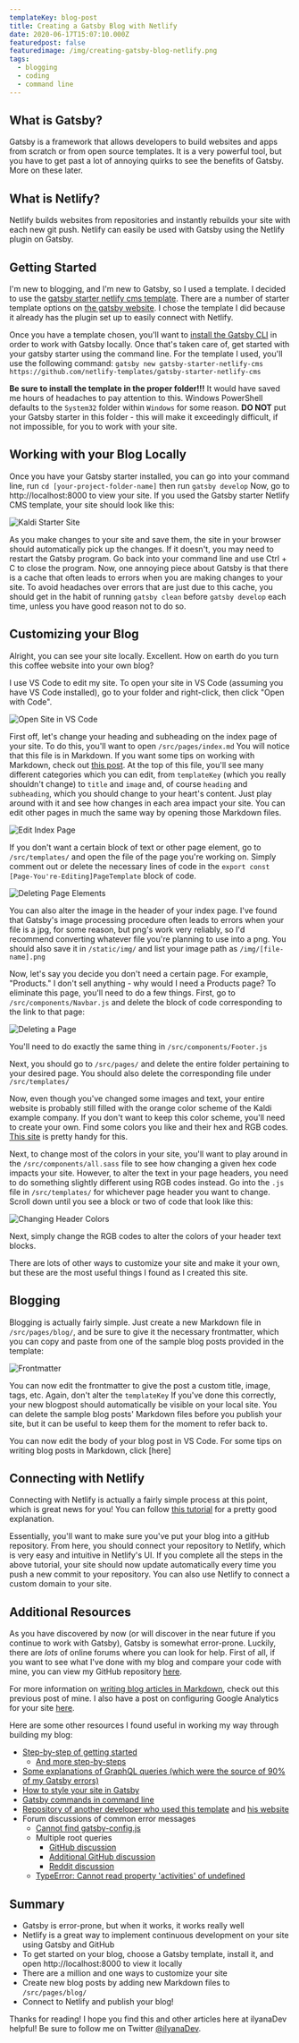 ```yaml
---
templateKey: blog-post
title: Creating a Gatsby Blog with Netlify
date: 2020-06-17T15:07:10.000Z
featuredpost: false
featuredimage: /img/creating-gatsby-blog-netlify.png
tags:
  - blogging
  - coding
  - command line
---
```


What is Gatsby?
--

Gatsby is a framework that allows developers to build websites and apps from scratch or from open source templates. It is a very powerful tool, but you have to get past a lot of annoying quirks to see the benefits of Gatsby. More on these later.

What is Netlify?
--

Netlify builds websites from repositories and instantly rebuilds your site with each new git push. Netlify can easily be used with Gatsby using the Netlify plugin on Gatsby.

Getting Started
--

I'm new to blogging, and I'm new to Gatsby, so I used a template. I decided to use the [gatsby starter netlify cms template](https://www.gatsbyjs.org/starters/netlify-templates/gatsby-starter-netlify-cms/). There are a number of starter template options on [the gatsby website](https://www.gatsbyjs.org/starters/?). I chose the template I did because it already has the plugin set up to easily connect with Netlify.

Once you have a template chosen, you'll want to [install the Gatsby CLI](https://www.gatsbyjs.org/docs/gatsby-cli) in order to work with Gatsby locally. Once that's taken care of, get started with your gatsby starter using the command line. For the template I used, you'll use the following command: `gatsby new gatsby-starter-netlify-cms https://github.com/netlify-templates/gatsby-starter-netlify-cms` 

**Be sure to install the template in the proper folder!!!** It would have saved me hours of headaches to pay attention to this. Windows PowerShell defaults to the `System32` folder within `Windows` for some reason. **DO NOT** put your Gatsby starter in this folder - this will make it exceedingly difficult, if not impossible, for you to work with your site.

Working with your Blog Locally
--

Once you have your Gatsby starter installed, you can go into your command line, run `cd [your-project-folder-name]` then run `gatsby develop` Now, go to http://localhost:8000 to view your site. If you used the Gatsby starter Netlify CMS template, your site should look like this:

![Kaldi Starter Site](/img/gatsby-starter-kaldi.png "Kaldi Starter Site")

As you make changes to your site and save them, the site in your browser should automatically pick up the changes. If it doesn't, you may need to restart the Gatsby program. Go back into your command line and use Ctrl + C to close the program. Now, one annoying piece about Gatsby is that there is a cache that often leads to errors when you are making changes to your site. To avoid headaches over errors that are just due to this cache, you should get in the habit of running `gatsby clean` before `gatsby develop` each time, unless you have good reason not to do so.

Customizing your Blog
--

Alright, you can see your site locally. Excellent. How on earth do you turn this coffee website into your own blog?

I use VS Code to edit my site. To open your site in VS Code (assuming you have VS Code installed), go to your folder and right-click, then click "Open with Code".

![Open Site in VS Code](/img/open-in-vscode.png "Open Site in VS Code")

First off, let's change your heading and subheading on the index page of your site. To do this, you'll want to open `/src/pages/index.md` You will notice that this file is in Markdown. If you want some tips on working with Markdown, check out [this post](https://ilyana.dev/blog/2020-06-16-using-markdown-blogs/). At the top of this file, you'll see many different categories which you can edit, from `templateKey` (which you really shouldn't change) to `title` and `image` and, of course `heading` and `subheading`, which you should change to your heart's content. Just play around with it and see how changes in each area impact your site. You can edit other pages in much the same way by opening those Markdown files.

![Edit Index Page](/img/edit-index-page.png "Edit Index Page")

If you don't want a certain block of text or other page element, go to `/src/templates/` and open the file of the page you're working on. Simply comment out or delete the necessary lines of code in the `export const [Page-You're-Editing]PageTemplate` block of code.

![Deleting Page Elements](/img/delete-page-element.png "Deleting Page ELements")

You can also alter the image in the header of your index page. I've found that Gatsby's image processing procedure often leads to errors when your file is a jpg, for some reason, but png's work very reliably, so I'd recommend converting whatever file you're planning to use into a png. You should also save it in `/static/img/` and list your image path as `/img/[file-name].png`

Now, let's say you decide you don't need a certain page. For example, "Products." I don't sell anything - why would I need a Products page? To eliminate this page, you'll need to do a few things. First, go to `/src/components/Navbar.js` and delete the block of code corresponding to the link to that page:

![Deleting a Page](/img/delete-page.png "Deleting a Page")

You'll need to do exactly the same thing in `/src/components/Footer.js`

Next, you should go to `/src/pages/` and delete the entire folder pertaining to your desired page. You should also delete the corresponding file under `/src/templates/`

Now, even though you've changed some images and text, your entire website is probably still filled with the orange color scheme of the Kaldi example company. If you don't want to keep this color scheme, you'll need to create your own. Find some colors you like and their hex and RGB codes. [This site](https://htmlcolorcodes.com/) is pretty handy for this.

Next, to change most of the colors in your site, you'll want to play around in the `/src/components/all.sass` file to see how changing a given hex code impacts your site. However, to alter the text in your page headers, you need to do something slightly different using RGB codes instead. Go into the `.js` file in `/src/templates/` for whichever page header you want to change. Scroll down until you see a block or two of code that look like this:

![Changing Header Colors](/img/header-color.png "Changing Header Colors")

Next, simply change the RGB codes to alter the colors of your header text blocks.

There are lots of other ways to customize your site and make it your own, but these are the most useful things I found as I created this site.

Blogging
--

Blogging is actually fairly simple. Just create a new Markdown file in `/src/pages/blog/`, and be sure to give it the necessary frontmatter, which you can copy and paste from one of the sample blog posts provided in the template:

![Frontmatter](/img/frontmatter-blog.png "Frontmatter for Blog Posts")

You can now edit the frontmatter to give the post a custom title, image, tags, etc. Again, don't alter the `templateKey` If you've done this correctly, your new blogpost should automatically be visible on your local site. You can delete the sample blog posts' Markdown files before you publish your site, but it can be useful to keep them for the moment to refer back to.

You can now edit the body of your blog post in VS Code. For some tips on writing blog posts in Markdown, click [here]

Connecting with Netlify
--

Connecting with Netlify is actually a fairly simple process at this point, which is great news for you! You can follow [this tutorial](https://www.gatsbyjs.org/tutorial/blog-netlify-cms-tutorial/) for a pretty good explanation.

Essentially, you'll want to make sure you've put your blog into a gitHub repository. 
From here, you should connect your repository to Netlify, which is very easy and intuitive in Netlify's UI. If you complete all the steps in the above tutorial, your site should now update automatically every time you push a new commit to your repository. You can also use Netlify to connect a custom domain to your site.

Additional Resources
--

As you have discovered by now (or will discover in the near future if you continue to work with Gatsby), Gatsby is somewhat error-prone. Luckily, there are *lots* of online forums where you can look for help. First of all, if you want to see what I've done with my blog and compare your code with mine, you can view my GitHub repository [here](https://github.com/ilyanaDev/ilyanaDevBlog).

For more information on [writing blog articles in Markdown](https://ilyana.dev/blog/2020-06-16-using-markdown-blogs/), check out this previous post of mine. I also have a post on configuring Google Analytics for your site [here](https://ilyana.dev/blog/2020-06-17-configuring-google-analytics-blog/).

Here are some other resources I found useful in working my way through building my blog:

* [Step-by-step of getting started](https://www.gatsbyjs.org/tutorial/part-zero/)
  * [And more step-by-steps](https://www.gatsbyjs.org/tutorial/part-one/#deploying-a-gatsby-site)
* [Some explanations of GraphQL queries (which were the source of 90% of my Gatsby errors)](https://www.gatsbyjs.org/tutorial/part-four/)
* [How to style your site in Gatsby](https://www.gatsbyjs.org/tutorial/part-two/)
* [Gatsby commands in command line](https://www.gatsbyjs.org/docs/gatsby-cli/)
* [Repository of another developer who used this template](https://github.com/ardalis/ardalis-com-gatsby/tree/master/src) and [his website](https://ardalis.com/)
* Forum discussions of common error messages
  * [Cannot find gatsby-config.js](https://github.com/gatsbyjs/gatsby/issues/15565)
  * Multiple root queries
    * [GitHub discussion](https://github.com/gatsbyjs/gatsby/issues/22795)
    * [Additional GitHub discussion](https://github.com/gatsbyjs/gatsby/issues/19863)
    * [Reddit discussion](https://www.reddit.com/r/gatsbyjs/comments/fb2qfc/question_error_85910_graphql_multiple_root/)
  * [TypeError: Cannot read property 'activities' of undefined](https://github.com/gatsbyjs/gatsby/issues/23378)

Summary
--

* Gatsby is error-prone, but when it works, it works really well
* Netlify is a great way to implement continuous development on your site using Gatsby and GitHub
* To get started on your blog, choose a Gatsby template, install it, and open http://localhost:8000 to view it locally
* There are a million and one ways to customize your site
* Create new blog posts by adding new Markdown files to `/src/pages/blog/`
* Connect to Netlify and publish your blog!

Thanks for reading! I hope you find this and other articles here at ilyanaDev helpful! Be sure to follow me on Twitter [@ilyanaDev](https://twitter.com/ilyanaDev).